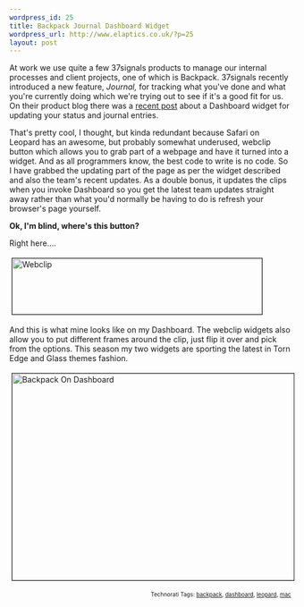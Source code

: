 ```yaml
--- 
wordpress_id: 25
title: Backpack Journal Dashboard Widget
wordpress_url: http://www.elaptics.co.uk/?p=25
layout: post
---
```

At work we use quite a few 37signals products to manage our internal processes and client projects, one of which is Backpack.  37signals recently introduced a new feature, <em>Journal, </em>for tracking what you've done and what you're currently doing which we're trying out to see if it's a good fit for us.  On their product blog there was a <a href="http://37signals.blogs.com/products/2008/05/dashboard-widge.html">recent post</a> about a Dashboard widget for updating your status and journal entries.

That's pretty cool, I thought, but kinda redundant because Safari on Leopard has an awesome, but probably somewhat underused, webclip button which allows you to grab part of a webpage and have it turned into a widget.  And as all programmers know, the best code to write is no code.  So I have grabbed the updating part of the page as per the widget described and also the team's recent updates.  As a double bonus, it updates the clips when you invoke Dashboard so you get the latest team updates straight away rather than what you'd normally be having to do is refresh your browser's page yourself.

<strong>Ok, I'm blind, where's this button?</strong>

Right here....

<a onclick="window.open('http://www.elaptics.co.uk/wp-content/uploads/2008/06/webclip.jpg','popup','width=291,height=65,scrollbars=no,resizable=yes,toolbar=no,directories=no,location=no,menubar=no,status=yes,left=0,top=0');return false" href="http://www.elaptics.co.uk/wp-content/uploads/2008/06/webclip.jpg"><img src="http://www.elaptics.co.uk/wp-content/uploads/2008/06/webclip-tm.jpg" border="1" alt="Webclip" hspace="4" vspace="4" width="447" height="100" /></a>

And this is what mine looks like on my Dashboard.  The webclip widgets also allow you to put different frames around the clip, just flip it over and pick from the options.  This season my two widgets are sporting the latest in Torn Edge and Glass themes fashion.

<a onclick="window.open('http://www.elaptics.co.uk/wp-content/uploads/2008/06/backpack-on-dashboard.jpg','popup','width=784,height=543,scrollbars=no,resizable=yes,toolbar=no,directories=no,location=no,menubar=no,status=yes,left=0,top=0');return false" href="http://www.elaptics.co.uk/wp-content/uploads/2008/06/backpack-on-dashboard.jpg"><img src="http://www.elaptics.co.uk/wp-content/uploads/2008/06/backpack-on-dashboard-tm.jpg" border="1" alt="Backpack On Dashboard" hspace="4" vspace="4" width="532" height="370" /></a>

<!-- technorati tags start -->
<p style="text-align:right;font-size:10px;">Technorati Tags: <a rel="tag" href="http://www.technorati.com/tag/backpack">backpack</a>, <a rel="tag" href="http://www.technorati.com/tag/dashboard">dashboard</a>, <a rel="tag" href="http://www.technorati.com/tag/leopard">leopard</a>, <a rel="tag" href="http://www.technorati.com/tag/mac">mac</a></p>
<!-- technorati tags end -->
